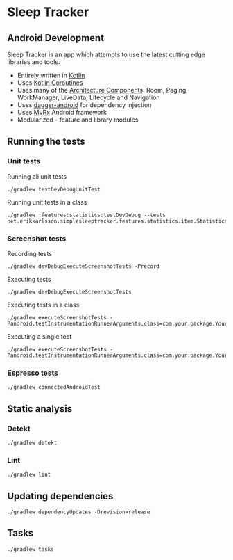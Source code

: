 # Sleep Tracker

## Android Development

Sleep Tracker is an app which attempts to use the latest cutting edge libraries and tools.

* Entirely written in [Kotlin](https://kotlinlang.org/)
* Uses [Kotlin Coroutines](https://kotlinlang.org/docs/reference/coroutines/coroutines-guide.html) 
* Uses many of the [Architecture Components](https://developer.android.com/topic/libraries/architecture/): Room, Paging, WorkManager, LiveData, Lifecycle and Navigation
* Uses [dagger-android](https://google.github.io/dagger/android.html) for dependency injection
* Uses [MvRx](https://github.com/airbnb/MvRx) Android framework
* Modularized - feature and library modules

## Running the tests

### Unit tests

Running all unit tests
```
./gradlew testDevDebugUnitTest
```

Running unit tests in a class
```
./gradlew :features:statistics:testDevDebug --tests net.erikkarlsson.simplesleeptracker.features.statistics.item.StatisticsItemViewModelTest
```

### Screenshot tests

Recording tests

```
./gradlew devDebugExecuteScreenshotTests -Precord
```

Executing tests

```
./gradlew devDebugExecuteScreenshotTests
```

Executing tests in a class

```
./gradlew executeScreenshotTests -Pandroid.testInstrumentationRunnerArguments.class=com.your.package.YourClassTest
```

Executing a single test

```
./gradlew executeScreenshotTests -Pandroid.testInstrumentationRunnerArguments.class=com.your.package.YourClassTest#yourTest
```

### Espresso tests

```
./gradlew connectedAndroidTest
```

## Static analysis

### Detekt

```
./gradlew detekt
```

### Lint

```
./gradlew lint
```

## Updating dependencies

```
./gradlew dependencyUpdates -Drevision=release
```

## Tasks

```
./gradlew tasks
```
